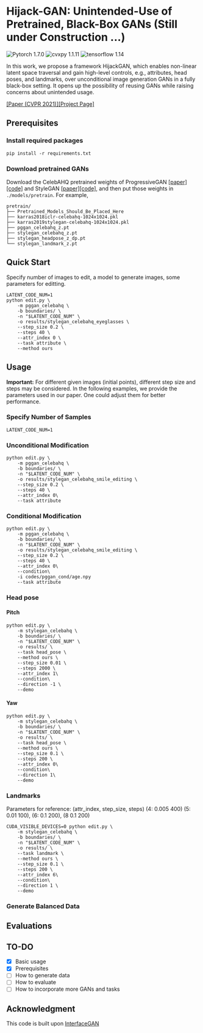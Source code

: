 # Hijack-GAN: Unintended-Use of Pretrained, Black-Box GANs (Still under Construction ...)
![Pytorch 1.7.0](https://img.shields.io/badge/Pytorch-1.7.0-brightgreen) ![cvxpy 1.1.11](https://img.shields.io/badge/cvxpy-1.1.11-brightgreen) ![tensorflow 1.14](https://img.shields.io/badge/tensorflow-1.14-brightgreen)

In this work, we propose a framework HijackGAN, which enables non-linear latent space traversal and gain high-level controls, e.g., attributes, head poses, and landmarks, over unconditional image generation GANs in a fully black-box setting. It opens up the possibility of reusing GANs while raising concerns about unintended usage.

[[Paper (CVPR 2021)]](https://arxiv.org/abs/2011.14107)[[Project Page]](https://a514514772.github.io/hijackgan/)
## Prerequisites
### Install required packages
```
pip install -r requirements.txt
```
### Download pretrained GANs
Download the CelebAHQ pretrained weights of ProgressiveGAN [[paper]](https://arxiv.org/pdf/1710.10196.pdf)[[code]](https://github.com/tkarras/progressive_growing_of_gans) and StyleGAN [[paper]](https://arxiv.org/pdf/1812.04948.pdf)[[code]](https://github.com/NVlabs/stylegan), and then put those weights in `./models/pretrain`. For example,
```
pretrain/
├── Pretrained_Models_Should_Be_Placed_Here
├── karras2018iclr-celebahq-1024x1024.pkl
├── karras2019stylegan-celebahq-1024x1024.pkl
├── pggan_celebahq_z.pt
├── stylegan_celebahq_z.pt
├── stylegan_headpose_z_dp.pt
└── stylegan_landmark_z.pt
```
## Quick Start
Specify number of images to edit, a model to generate images, some parameters for editting.
```
LATENT_CODE_NUM=1
python edit.py \
    -m pggan_celebahq \
    -b boundaries/ \
    -n "$LATENT_CODE_NUM" \
    -o results/stylegan_celebahq_eyeglasses \
    --step_size 0.2 \
    --steps 40 \
    --attr_index 0 \
    --task attribute \
    --method ours
```
## Usage
**Important:** For different given images (initial points), different step size and steps may be considered. In the following examples, we provide the parameters used in our paper. One could adjust them for better performance.

### Specify Number of Samples
```
LATENT_CODE_NUM=1
```
### Unconditional Modification
```
python edit.py \
    -m pggan_celebahq \
    -b boundaries/ \
    -n "$LATENT_CODE_NUM" \
    -o results/stylegan_celebahq_smile_editing \
    --step_size 0.2 \
    --steps 40 \
    --attr_index 0\
    --task attribute
```

### Conditional Modification
```
python edit.py \
    -m pggan_celebahq \
    -b boundaries/ \
    -n "$LATENT_CODE_NUM" \
    -o results/stylegan_celebahq_smile_editing \
    --step_size 0.2 \
    --steps 40 \
    --attr_index 0\
    --condition\
    -i codes/pggan_cond/age.npy
    --task attribute
```

### Head pose
#### Pitch
```
python edit.py \
    -m stylegan_celebahq \
    -b boundaries/ \
    -n "$LATENT_CODE_NUM" \
    -o results/ \
    --task head_pose \
    --method ours \
    --step_size 0.01 \
    --steps 2000 \
    --attr_index 1\
    --condition\
    --direction -1 \
    --demo
```
#### Yaw
```
python edit.py \
    -m stylegan_celebahq \
    -b boundaries/ \
    -n "$LATENT_CODE_NUM" \
    -o results/ \
    --task head_pose \
    --method ours \
    --step_size 0.1 \
    --steps 200 \
    --attr_index 0\
    --condition\
    --direction 1\
    --demo
```
### Landmarks
Parameters for reference: (attr_index, step_size, steps) (4: 0.005 400) (5: 0.01 100), (6: 0.1 200), (8 0.1 200)
```
CUDA_VISIBLE_DEVICES=0 python edit.py \
    -m stylegan_celebahq \
    -b boundaries/ \
    -n "$LATENT_CODE_NUM" \
    -o results/ \
    --task landmark \
    --method ours \
    --step_size 0.1 \
    --steps 200 \
    --attr_index 6\
    --condition\
    --direction 1 \
    --demo
```
### Generate Balanced Data
## Evaluations

## TO-DO
- [x] Basic usage
- [x] Prerequisites
- [ ] How to generate data
- [ ] How to evaluate
- [ ] How to incorporate more GANs and tasks

## Acknowledgment
This code is built upon [InterfaceGAN](https://github.com/genforce/interfacegan)
